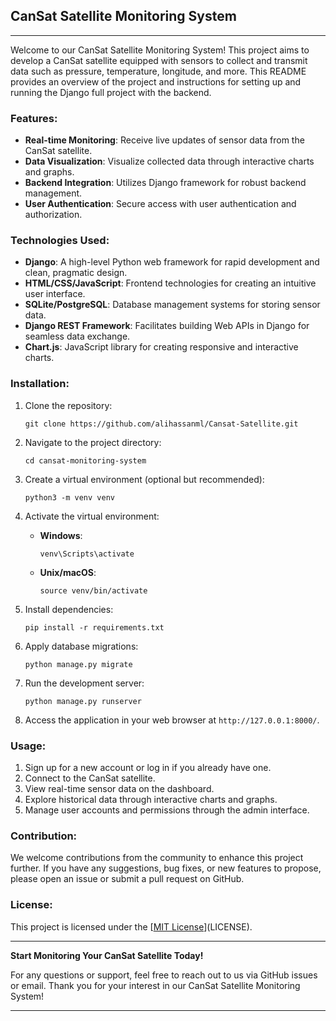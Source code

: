 ## CanSat Satellite Monitoring System

---

Welcome to our CanSat Satellite Monitoring System! This project aims to develop a CanSat satellite equipped with sensors to collect and transmit data such as pressure, temperature, longitude, and more. This README provides an overview of the project and instructions for setting up and running the Django full project with the backend.

### Features:

- **Real-time Monitoring**: Receive live updates of sensor data from the CanSat satellite.
- **Data Visualization**: Visualize collected data through interactive charts and graphs.
- **Backend Integration**: Utilizes Django framework for robust backend management.
- **User Authentication**: Secure access with user authentication and authorization.

### Technologies Used:

- **Django**: A high-level Python web framework for rapid development and clean, pragmatic design.
- **HTML/CSS/JavaScript**: Frontend technologies for creating an intuitive user interface.
- **SQLite/PostgreSQL**: Database management systems for storing sensor data.
- **Django REST Framework**: Facilitates building Web APIs in Django for seamless data exchange.
- **Chart.js**: JavaScript library for creating responsive and interactive charts.

### Installation:

1. Clone the repository:
   ```
   git clone https://github.com/alihassanml/Cansat-Satellite.git
   ```

2. Navigate to the project directory:
   ```
   cd cansat-monitoring-system
   ```

3. Create a virtual environment (optional but recommended):
   ```
   python3 -m venv venv
   ```

4. Activate the virtual environment:
   - **Windows**:
     ```
     venv\Scripts\activate
     ```
   - **Unix/macOS**:
     ```
     source venv/bin/activate
     ```

5. Install dependencies:
   ```
   pip install -r requirements.txt
   ```

6. Apply database migrations:
   ```
   python manage.py migrate
   ```

7. Run the development server:
   ```
   python manage.py runserver
   ```

8. Access the application in your web browser at `http://127.0.0.1:8000/`.

### Usage:

1. Sign up for a new account or log in if you already have one.
2. Connect to the CanSat satellite.
3. View real-time sensor data on the dashboard.
4. Explore historical data through interactive charts and graphs.
5. Manage user accounts and permissions through the admin interface.

### Contribution:

We welcome contributions from the community to enhance this project further. If you have any suggestions, bug fixes, or new features to propose, please open an issue or submit a pull request on GitHub.

### License:

This project is licensed under the [[MIT License](https://github.com/alihassanml/Cansat-Satellite.git)](LICENSE).

---

**Start Monitoring Your CanSat Satellite Today!**

For any questions or support, feel free to reach out to us via GitHub issues or email. Thank you for your interest in our CanSat Satellite Monitoring System!

---
